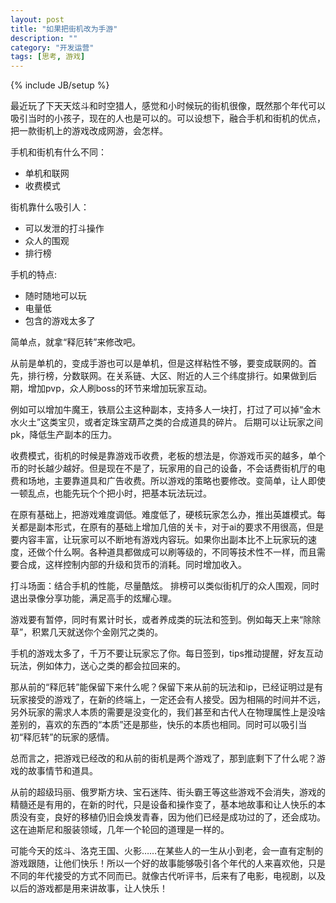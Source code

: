 ```yaml
---
layout: post
title: "如果把街机改为手游"
description: ""
category: "开发运营"
tags: [思考, 游戏]
---
```

{% include JB/setup %}

最近玩了下天天炫斗和时空猎人，感觉和小时候玩的街机很像，既然那个年代可以吸引当时的小孩子，现在的人也是可以的。可以设想下，融合手机和街机的优点，把一款街机上的游戏改成网游，会怎样。

手机和街机有什么不同：

- 单机和联网
- 收费模式

街机靠什么吸引人：

- 可以发泄的打斗操作
- 众人的围观
- 排行榜

手机的特点:

- 随时随地可以玩
- 电量低
- 包含的游戏太多了

简单点，就拿“释厄转”来修改吧。

从前是单机的，变成手游也可以是单机，但是这样粘性不够，要变成联网的。首先，排行榜，分数联网。在关系链、大区、附近的人三个纬度排行。如果做到后期，增加pvp，众人刷boss的环节来增加玩家互动。

例如可以增加牛魔王，铁扇公主这种副本，支持多人一块打，打过了可以掉“金木水火土”这类宝贝，或者定珠宝葫芦之类的合成道具的碎片。
后期可以让玩家之间pk，降低生产副本的压力。

收费模式，街机的时候是靠游戏币收费，老板的想法是，你游戏币买的越多，单个币的时长越少越好。但是现在不是了，玩家用的自己的设备，不会话费街机厅的电费和场地，主要靠道具和广告收费。所以游戏的策略也要修改。变简单，让人即使一顿乱点，也能先玩个个把小时，把基本玩法玩过。

在原有基础上，把游戏难度调低。难度低了，硬核玩家怎么办，推出英雄模式。每关都是副本形式，在原有的基础上增加几倍的关卡，对于ai的要求不用很高，但是要内容丰富，让玩家可以不断地有游戏内容玩。如果你出副本比不上玩家玩的速度，还做个什么啊。各种道具都做成可以刷等级的，不同等技术性不一样，而且需要合成，这样控制内部的升级和货币的消耗。同时增加收入。

打斗场面：结合手机的性能，尽量酷炫。
排榜可以类似街机厅的众人围观，同时退出录像分享功能，满足高手的炫耀心理。

游戏要有暂停，同时有累计时长，或者养成类的玩法和签到。例如每天上来“除除草”，积累几天就送你个金刚咒之类的。

手机的游戏太多了，千万不要让玩家忘了你。每日签到，tips推动提醒，好友互动玩法，例如体力，送心之类的都会拉回来的。

那从前的“释厄转”能保留下来什么呢？保留下来从前的玩法和ip，已经证明过是有玩家接受的游戏了，在新的终端上，一定还会有人接受。因为相隔的时间并不远，另外玩家的需求人本质的需要是没变化的，我们甚至和古代人在物理属性上是没啥差别的，喜欢的东西的“本质”还是那些，快乐的本质也相同。同时可以吸引当初“释厄转”的玩家的感情。


总而言之，把游戏已经改的和从前的街机是两个游戏了，那到底剩下了什么呢？游戏的故事情节和道具。

从前的超级玛丽、俄罗斯方块、宝石迷阵、街头霸王等这些游戏不会消失，游戏的精髓还是有用的，在新的时代，只是设备和操作变了，基本地故事和让人快乐的本质没有变，良好的移植仍旧会焕发青春，因为他们已经是成功过的了，还会成功。这在迪斯尼和服装领域，几年一个轮回的道理是一样的。

可能今天的炫斗、洛克王国、火影……在某些人的一生从小到老，会一直有定制的游戏跟随，让他们快乐！所以一个好的故事能够吸引各个年代的人来喜欢他，只是不同的年代接受的方式不同而已。就像古代听评书，后来有了电影，电视剧，以及以后的游戏都是用来讲故事，让人快乐！
